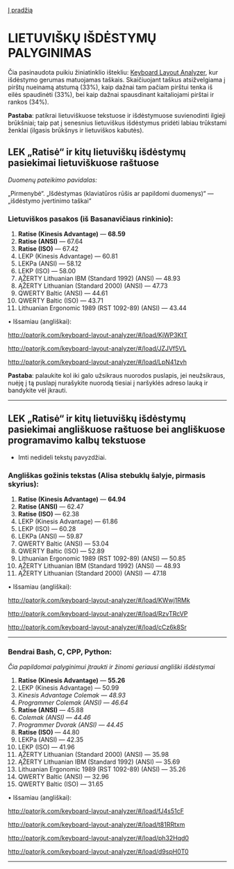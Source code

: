 [Į pradžią](../README.md)


# LIETUVIŠKŲ IŠDĖSTYMŲ PALYGINIMAS

Čia pasinaudota puikiu žiniatinklio ištekliu: [Keyboard Layout Analyzer](http://patorjk.com/keyboard-layout-analyzer/#/main), kur išdėstymo gerumas matuojamas taškais. Skaičiuojant taškus atsižvelgiama į pirštų nueinamą atstumą (33%), kaip dažnai tam pačiam pirštui tenka iš eilės spaudinėti (33%), bei kaip dažnai spausdinant kaitaliojami pirštai ir rankos (34%).

__Pastaba__: patikrai lietuviškuose tekstuose ir išdėstymuose suvienodinti ilgieji brūkšniai; taip pat į senesnius lietuviškus išdėstymus pridėti labiau trūkstami ženklai (ilgasis brūkšnys ir lietuviškos kabutės).


## LEK „Ratisė“ ir kitų lietuviškų išdėstymų pasiekimai lietuviškuose raštuose

 _Duomenų pateikimo pavidalas:_

„Pirmenybė“. „Išdėstymas (klaviatūros rūšis ar papildomi duomenys)“ — „išdėstymo įvertinimo taškai“

### Lietuviškos pasakos (iš Basanavičiaus rinkinio):

1. __Ratise (Kinesis Advantage)__ — __68.59__
2. __Ratise (ANSI)__ — 67.64
3. __Ratise (ISO)__ — 67.42
4. LEKP (Kinesis Advantage) — 60.81
5. LEKPa (ANSI) — 58.12
6. LEKP (ISO) — 58.00
7. ĄŽERTY Lithuanian IBM (Standard 1992) (ANSI) — 48.93
8. ĄŽERTY Lithuanian (Standard 2000) (ANSI) — 47.73
9. QWERTY Baltic (ANSI) — 44.61
10. QWERTY Baltic (ISO) — 43.71
11. Lithuanian Ergonomic 1989 (RST 1092-89) (ANSI) — 43.44


• Išsamiau (angliškai):

http://patorjk.com/keyboard-layout-analyzer/#/load/KjWP3KtT

http://patorjk.com/keyboard-layout-analyzer/#/load/JZJVf5VL

http://patorjk.com/keyboard-layout-analyzer/#/load/LpN41zvh

__Pastaba__: palaukite kol iki galo užsikraus nuorodos puslapis, jei neužsikraus, nuėję į tą puslapį nurašykite nuorodą tiesiai į naršyklės adreso lauką ir bandykite vėl įkrauti.

------------------------------

## LEK „Ratisė“ ir kitų lietuviškų išdėstymų pasiekimai angliškuose raštuose bei angliškuose programavimo kalbų tekstuose

+ Imti nedideli tekstų pavyzdžiai.

### Angliškas gožinis tekstas (Alisa stebuklų šalyje, pirmasis skyrius):

1. __Ratise (Kinesis Advantage)__ — __64.94__
2. __Ratise (ANSI)__ — 62.47
3. __Ratise (ISO)__ — 62.38
4. LEKP (Kinesis Advantage) — 61.86
5. LEKP (ISO) — 60.28
6. LEKPa (ANSI) — 59.87
7. QWERTY Baltic (ANSI) — 53.04
8. QWERTY Baltic (ISO) — 52.89
9. Lithuanian Ergonomic 1989 (RST 1092-89) (ANSI) — 50.85
10. ĄŽERTY Lithuanian IBM (Standard 1992) (ANSI) — 48.93
11. ĄŽERTY Lithuanian (Standard 2000) (ANSI) — 47.18


• Išsamiau (angliškai):

http://patorjk.com/keyboard-layout-analyzer/#/load/KWwj1RMk

http://patorjk.com/keyboard-layout-analyzer/#/load/RzvTRcVP

http://patorjk.com/keyboard-layout-analyzer/#/load/cCz6k8Sr

------------------------------
### Bendrai Bash, C, CPP, Python:

_Čia papildomai palyginimui įtraukti ir žinomi geriausi angliški išdėstymai_

1. __Ratise (Kinesis Advantage)__ — __55.26__
2. LEKP (Kinesis Advantage) — 50.99
3. _Kinesis Advantage Colemak — 48.93_
4. _Programmer Colemak (ANSI) — 46.64_
5. __Ratise (ANSI)__ — 45.88
6. _Colemak (ANSI) — 44.46_
7. _Programmer Dvorak (ANSI) — 44.45_
8. __Ratise (ISO)__ — 44.80
9. LEKPa (ANSI) — 42.35
10. LEKP (ISO) — 41.96
11. ĄŽERTY Lithuanian (Standard 2000) (ANSI) — 35.98
12. ĄŽERTY Lithuanian IBM (Standard 1992) (ANSI) — 35.69
13. Lithuanian Ergonomic 1989 (RST 1092-89) (ANSI) — 35.26
14. QWERTY Baltic (ANSI) — 32.96
15. QWERTY Baltic (ISO) — 31.65


• Išsamiau (angliškai):

http://patorjk.com/keyboard-layout-analyzer/#/load/fJ4s51cF

http://patorjk.com/keyboard-layout-analyzer/#/load/t81RRtxm

http://patorjk.com/keyboard-layout-analyzer/#/load/ph32Hqd0

http://patorjk.com/keyboard-layout-analyzer/#/load/d9spH0T0

------------------------------
